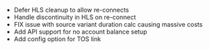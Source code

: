- Defer HLS cleanup to allow re-connects
- Handle discontinuity in HLS on re-connect
- FIX issue with source variant duration calc causing massive costs
- Add API support for no account balance setup
- Add config option for TOS link